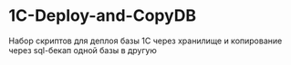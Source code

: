 # 1C-Deploy-and-CopyDB
Набор скриптов для деплоя базы 1С через хранилище и копирование через sql-бекап одной базы в другую
